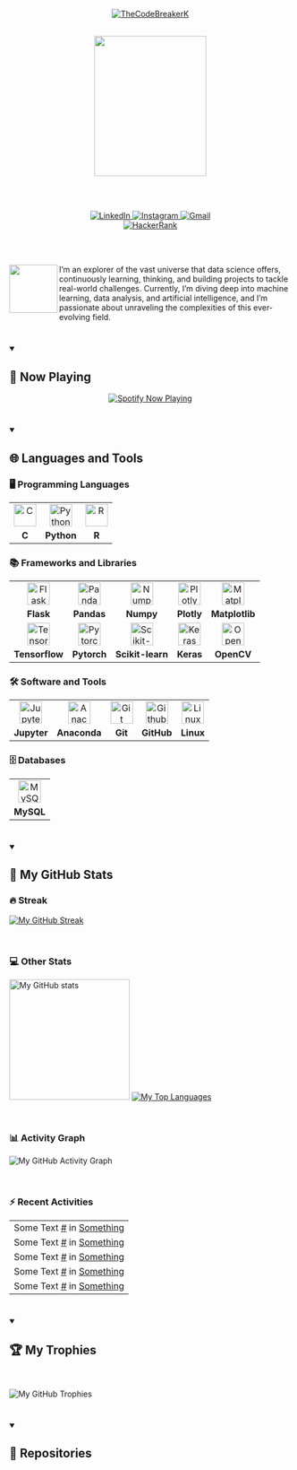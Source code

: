 <!-- Title Section -->
<p id="title" align="center">
  <a href="https://github.com/TheCodeBreakerK">
    <!-- Image Title (personal banner or logo) -->
    <img src="https://github.com/user-attachments/assets/3f1d92be-e474-4308-a817-810906a76739" alt="TheCodeBreakerK"/>
  </a>
</p>

<br/>

<!-- Header Section -->
<div id="header" align="center">
  <!-- Gif of Dark Souls Bonfire -->
  <img src="https://media.tenor.com/drxH1lO9cfEAAAAi/dark-souls-bonfire.gif" width="200" height="250"/>
  
  <br/><br/>

  <!-- Social Media Icons -->
  <div id="social-media">
    <a href="https://www.linkedin.com/in/kelvin-moreira-5a281a282/">
      <!-- LinkedIn Badge -->
      <img src="https://img.shields.io/badge/LinkedIn-0077B5?style=for-the-badge&logo=linkedin&logoColor=white" alt="LinkedIn">
    </a>
    <a href="https://instagram.com/your-link">
      <!-- Instagram Badge -->
      <img src="https://img.shields.io/badge/Instagram-E4405F?style=for-the-badge&logo=instagram&logoColor=white" alt="Instagram">
    </a>
    <a href="mailto:kelvin20mso@gmail.com">
      <!-- Gmail Badge -->
      <img src="https://img.shields.io/badge/Gmail-D14836?style=for-the-badge&logo=gmail&logoColor=white" alt="Gmail">
    </a>
    <br/>
    <a href="">
      <!-- HackerRank Badge -->
      <img src="https://img.shields.io/badge/-Hackerrank-2EC866?style=for-the-badge&logo=HackerRank&logoColor=white" alt="HackerRank">
    </a>
  </div>
</div>

<br/><br/>

<!-- GIF and Intro Text -->
<!-- Gif of Solaire of Astora -->
<img src="https://i.imgur.com/AflEm7k.gif" width="86" height="86" align="left">
<!-- Introductory Text -->
<p>
  I’m an explorer of the vast universe that data science offers, continuously learning, thinking, and building projects to tackle real-world challenges. 
  Currently, I’m diving deep into machine learning, data analysis, and artificial intelligence, and I’m passionate about unraveling the complexities of this ever-evolving field.
</p>

<!-- Separator -->
#

<!-- Spotify Music Section -->
<details open>
  <summary><h2>🎵 Now Playing</h2></summary>
  
  <div align="center">
    <!-- Clickable link that redirects to Spotify -->
    <a href="https://spotify-github-profile.kittinanx.com/api/view?uid=31lexev2joro2hk35jqyggfmzsei&redirect=true">
      <!-- Image generated by the API showing the current Spotify status -->
      <img src="https://spotify-github-profile.kittinanx.com/api/view?uid=31lexev2joro2hk35jqyggfmzsei&cover_image=true&theme=novatorem&show_offline=false&background_color=0d1117&border_color=ffffff&interchange=true&bar_color=53b14f&bar_color_cover=true" alt="Spotify Now Playing"/> 
    </a>
  </div>
</details>


<!-- Separator -->
#

<!-- Languages and Tools Section -->
<details open>
  <summary><h2>🌐 Languages and Tools</h2></summary>

  <!-- Programming Languages Section -->
  ### 🖥️ Programming Languages
  <table>
    <tr>
      <td align="center"><img alt="C" width="40px" src="https://cdn.jsdelivr.net/gh/devicons/devicon/icons/c/c-original.svg"/></td>
      <td align="center"><img alt="Python" width="40px" src="https://cdn.jsdelivr.net/gh/devicons/devicon/icons/python/python-original.svg"/></td>
      <td align="center"><img alt="R" width="40px" src="https://cdn.jsdelivr.net/gh/devicons/devicon/icons/r/r-original.svg"/></td>
    </tr>
    <tr>
      <td align="center"><b>C</b></td>
      <td align="center"><b>Python</b></td>
      <td align="center"><b>R</b></td>
    </tr>
  </table>

  <!-- Frameworks and Libraries Section -->
  ### 📚 Frameworks and Libraries
  <table>
    <tr>
      <td align="center"><img alt="Flask" width="40px" src="https://cdn.jsdelivr.net/gh/devicons/devicon@latest/icons/flask/flask-original.svg"/></td>
      <td align="center"><img alt="Pandas" width="40px" src="https://cdn.jsdelivr.net/gh/devicons/devicon/icons/pandas/pandas-original.svg"/></td>
      <td align="center"><img alt="Numpy" width="40px" src="https://cdn.jsdelivr.net/gh/devicons/devicon/icons/numpy/numpy-original.svg"/></td>
      <td align="center"><img alt="Plotly" width="40px" src="https://cdn.jsdelivr.net/gh/devicons/devicon/icons/plotly/plotly-original.svg"/></td>
      <td align="center"><img alt="Matplotlib" width="40px" src="https://cdn.jsdelivr.net/gh/devicons/devicon/icons/matplotlib/matplotlib-original.svg"/></td>
    </tr>
    <tr>
      <td align="center"><b>Flask</b></td>
      <td align="center"><b>Pandas</b></td>
      <td align="center"><b>Numpy</b></td>
      <td align="center"><b>Plotly</b></td>
      <td align="center"><b>Matplotlib</b></td>
    </tr>
    <tr>
      <td align="center"><img alt="Tensorflow" width="40px" src="https://cdn.jsdelivr.net/gh/devicons/devicon/icons/tensorflow/tensorflow-original.svg"/></td>
      <td align="center"><img alt="Pytorch" width="40px" src="https://cdn.jsdelivr.net/gh/devicons/devicon/icons/pytorch/pytorch-original.svg"/></td>
      <td align="center"><img alt="Scikit-learn" width="40px" src="https://cdn.jsdelivr.net/gh/devicons/devicon/icons/scikitlearn/scikitlearn-original.svg"/></td>
      <td align="center"><img alt="Keras" width="40px" src="https://cdn.jsdelivr.net/gh/devicons/devicon/icons/keras/keras-original.svg"/></td>
      <td align="center"><img alt="OpenCV" width="40px" src="https://cdn.jsdelivr.net/gh/devicons/devicon/icons/opencv/opencv-original.svg"/></td>
    </tr>
    <tr>
      <td align="center"><b>Tensorflow</b></td>
      <td align="center"><b>Pytorch</b></td>
      <td align="center"><b>Scikit-learn</b></td>
      <td align="center"><b>Keras</b></td>
      <td align="center"><b>OpenCV</b></td>
    </tr>
  </table>

  <!-- Software and Tools Section -->
  ### 🛠️ Software and Tools
  <table>
    <tr>
      <td align="center"><img alt="Jupyter" width="40px" src="https://cdn.jsdelivr.net/gh/devicons/devicon/icons/jupyter/jupyter-original.svg"/></td>
      <td align="center"><img alt="Anaconda" width="40px" src="https://cdn.jsdelivr.net/gh/devicons/devicon/icons/anaconda/anaconda-original.svg"/></td>
      <td align="center"><img alt="Git" width="40px" src="https://cdn.jsdelivr.net/gh/devicons/devicon/icons/git/git-original.svg"/></td>
      <td align="center"><img alt="Github" width="40px" src="https://cdn.jsdelivr.net/gh/devicons/devicon/icons/github/github-original.svg"/></td>
      <td align="center"><img alt="Linux" width="40px" src="https://cdn.jsdelivr.net/gh/devicons/devicon/icons/linux/linux-original.svg"/></td>
    </tr>
    <tr>
      <td align="center"><b>Jupyter</b></td>
      <td align="center"><b>Anaconda</b></td>
      <td align="center"><b>Git</b></td>
      <td align="center"><b>GitHub</b></td>
      <td align="center"><b>Linux</b></td>
    </tr>
  </table>

  <!-- Databases Section -->
  ### 🗄️ Databases
  <table>
    <tr>
      <td align="center"><img alt="MySQL" width="40px" src="https://cdn.jsdelivr.net/gh/devicons/devicon/icons/mysql/mysql-original.svg"/></td>
    </tr>
    <tr>
      <td align="center"><b>MySQL</b></td>
    </tr>
  </table>
</details>

<!-- Separator -->
#

<details open>
  <!-- Summary header for GitHub Stats section -->
  <summary><h2>🔎 My GitHub Stats</h2></summary>
  
  ### 🔥 Streak
  <!-- GitHub Streak Section -->
  <p align="left">
    <!-- GitHub Streak stats, displays user's GitHub streak (consecutive days of activity) -->
    <a href="https://git.io/streak-stats">
      <img src="https://streak-stats.demolab.com?user=TheCodeBreakerK&theme=dracula&border_radius=5.0&hide_border=true" alt="My GitHub Streak" />
    </a>
  </p>
  
  <br/>

  ### 💻 Other Stats
  <!-- GitHub Stats and Top Languages Section -->
  <p align="left">
    <!-- GitHub Stats (Left) displays general GitHub stats (e.g., contributions, stars, forks) -->
    <img src="https://github-readme-stats.vercel.app/api?username=TheCodeBreakerK&show_icons=true&theme=dracula&border_radius=5.0&hide_border=true" alt="My GitHub stats" height="215" />
    <!-- Top Languages (Right) shows the most frequently used programming languages in user's repos -->
    <a href="https://github.com/anuraghazra/github-readme-stats">
      <img src="https://github-readme-stats.vercel.app/api/top-langs/?username=TheCodeBreakerK&layout=donut&theme=dracula&border_radius=5.0&hide_border=true&margin-w=35" alt="My Top Languages" />
    </a>
  </p>
  
  <br/>

  ### 📊 Activity Graph
  <!-- GitHub Activity Graph -->
  <!-- Displays a graph of the user's GitHub activity over time -->
  <p align="left">
    <img src="https://github-readme-activity-graph.vercel.app/graph?username=TheCodeBreakerK&bg_color=282A36ff&color=ffffff&line=FF79C6ff&point=BD93F9ff&area=true&radius=5.0&hide_border=true" alt="My GitHub Activity Graph" />
  </p>

  <br/>
  
  ### :zap: Recent Activities
  <!--START_SECTION:activity-->
  <table>
    <tr>
      <td> Some Text <a href="">#</a> in <a href="">Something</a></td>
    </tr>
    <tr>
      <td> Some Text <a href="">#</a> in <a href="">Something</a></td>
    </tr>
    <tr>
      <td> Some Text <a href="">#</a> in <a href="">Something</a></td>
    </tr>
    <tr>
      <td> Some Text <a href="">#</a> in <a href="">Something</a></td>
    </tr>
    <tr>
      <td> Some Text <a href="">#</a> in <a href="">Something</a></td>
    </tr>
  </table>
  <!--END_SECTION:activity-->
</details>

<!-- Separator -->
#

<details open>
  <!-- Summary header for GitHub Trophies section -->
  <summary><h2>🏆 My Trophies</h2></summary>
  <br/>
  <!-- GitHub Trophies Section -->
  <p align="left">
    <!-- Trophies link displays user's GitHub achievements as trophies -->
    <img src="https://github-profile-trophy.vercel.app/?username=TheCodeBreakerK&margin-w=15&theme=dracula&no-frame=true" alt="My GitHub Trophies" />
  </p>
</details>

<!-- Separator -->
#

<details open>
  <summary><h2>📂 Repositories</h2></summary>

  
</details>
